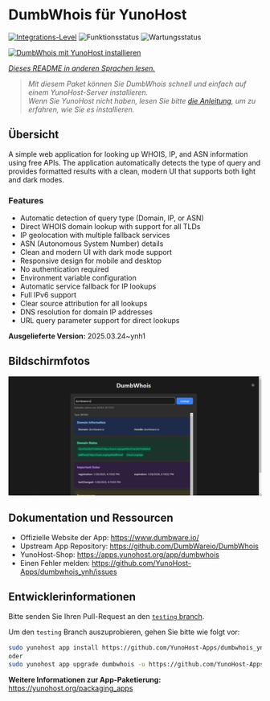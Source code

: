<!--
N.B.: Diese README wurde automatisch von <https://github.com/YunoHost/apps/tree/master/tools/readme_generator> generiert.
Sie darf NICHT von Hand bearbeitet werden.
-->

# DumbWhois für YunoHost

[![Integrations-Level](https://apps.yunohost.org/badge/integration/dumbwhois)](https://ci-apps.yunohost.org/ci/apps/dumbwhois/)
![Funktionsstatus](https://apps.yunohost.org/badge/state/dumbwhois)
![Wartungsstatus](https://apps.yunohost.org/badge/maintained/dumbwhois)

[![DumbWhois mit YunoHost installieren](https://install-app.yunohost.org/install-with-yunohost.svg)](https://install-app.yunohost.org/?app=dumbwhois)

*[Dieses README in anderen Sprachen lesen.](./ALL_README.md)*

> *Mit diesem Paket können Sie DumbWhois schnell und einfach auf einem YunoHost-Server installieren.*  
> *Wenn Sie YunoHost nicht haben, lesen Sie bitte [die Anleitung](https://yunohost.org/install), um zu erfahren, wie Sie es installieren.*

## Übersicht

A simple web application for looking up WHOIS, IP, and ASN information using free APIs. The application automatically detects the type of query and provides formatted results with a clean, modern UI that supports both light and dark modes.

### Features

- Automatic detection of query type (Domain, IP, or ASN)
- Direct WHOIS domain lookup with support for all TLDs
- IP geolocation with multiple fallback services
- ASN (Autonomous System Number) details
- Clean and modern UI with dark mode support
- Responsive design for mobile and desktop
- No authentication required
- Environment variable configuration
- Automatic service fallback for IP lookups
- Full IPv6 support
- Clear source attribution for all lookups
- DNS resolution for domain IP addresses
- URL query parameter support for direct lookups


**Ausgelieferte Version:** 2025.03.24~ynh1

## Bildschirmfotos

![Bildschirmfotos von DumbWhois](./doc/screenshots/screenshot.png)

## Dokumentation und Ressourcen

- Offizielle Website der App: <https://www.dumbware.io/>
- Upstream App Repository: <https://github.com/DumbWareio/DumbWhois>
- YunoHost-Shop: <https://apps.yunohost.org/app/dumbwhois>
- Einen Fehler melden: <https://github.com/YunoHost-Apps/dumbwhois_ynh/issues>

## Entwicklerinformationen

Bitte senden Sie Ihren Pull-Request an den [`testing` branch](https://github.com/YunoHost-Apps/dumbwhois_ynh/tree/testing).

Um den `testing` Branch auszuprobieren, gehen Sie bitte wie folgt vor:

```bash
sudo yunohost app install https://github.com/YunoHost-Apps/dumbwhois_ynh/tree/testing --debug
oder
sudo yunohost app upgrade dumbwhois -u https://github.com/YunoHost-Apps/dumbwhois_ynh/tree/testing --debug
```

**Weitere Informationen zur App-Paketierung:** <https://yunohost.org/packaging_apps>
